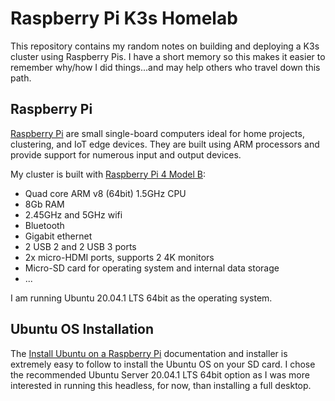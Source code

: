 # Raspberry Pi K3s Homelab

This repository contains my random notes on building and deploying a K3s cluster
using Raspberry Pis. I have a short memory so this makes it easier to remember
why/how I did things...and may help others who travel down this path.

## Raspberry Pi

[Raspberry Pi] are small single-board computers ideal for home projects,
clustering, and IoT edge devices. They are built using ARM processors and
provide support for numerous input and output devices.

My cluster is built with [Raspberry Pi 4 Model B]:

- Quad core ARM v8 (64bit) 1.5GHz CPU
- 8Gb RAM
- 2.45GHz and 5GHz wifi
- Bluetooth
- Gigabit ethernet
- 2 USB 2 and 2 USB 3 ports
- 2x micro-HDMI ports, supports 2 4K monitors
- Micro-SD card for operating system and internal data storage
- ...

I am running Ubuntu 20.04.1 LTS 64bit as the operating system.

## Ubuntu OS Installation

The [Install Ubuntu on a Raspberry Pi] documentation and installer is extremely
easy to follow to install the Ubuntu OS on your SD card. I chose the recommended
Ubuntu Server 20.04.1 LTS 64bit option as I was more interested in running this
headless, for now, than installing a full desktop.

[raspberry pi]: https://www.raspberrypi.org/
[raspberry pi 4 model b]:
  https://www.raspberrypi.org/products/raspberry-pi-4-model-b/specifications/
[install ubuntu on a raspberry pi]: https://ubuntu.com/download/raspberry-pi
